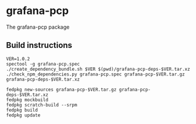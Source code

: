 # grafana-pcp

The grafana-pcp package

## Build instructions
```
VER=1.0.2
spectool -g grafana-pcp.spec
./create_dependency_bundle.sh $VER $(pwd)/grafana-pcp-deps-$VER.tar.xz
./check_npm_dependencies.py grafana-pcp.spec grafana-pcp-$VER.tar.gz grafana-pcp-deps-$VER.tar.xz

fedpkg new-sources grafana-pcp-$VER.tar.gz grafana-pcp-deps-$VER.tar.xz
fedpkg mockbuild
fedpkg scratch-build --srpm
fedpkg build
fedpkg update
```
